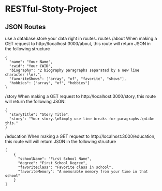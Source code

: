 # RESTful-Stoty-Project

JSON Routes
-
use a database.store your data right in routes.
routes
/about
When making a GET request to http://localhost:3000/about, this route will return JSON in the following structure

    {
      "name": "Your Name",
      "cwid": "Your CWID",
      "biography": "2 biography paragraphs separated by a new line character (\n).",
      "favoriteShows": ["array", "of", "favorite", "shows"],
      "hobbies": ["array", "of", "hobbies"]
    }
/story
When making a GET request to http://localhost:3000/story, this route will return the following JSON:

    {
      "storyTitle": "Story Title",
      "story": "Your story.\nSimply use line breaks for paragraphs.\nLike this."
    }
/education
When making a GET request to http://localhost:3000/education, this route will will return JSON in the following structure 

    [
        {
          "schoolName": "First School Name",
          "degree": "First School Degree",
          "favoriteClass": "Favorite class in school",
          "favoriteMemory": "A memorable memory from your time in that school"
        }
    ]
